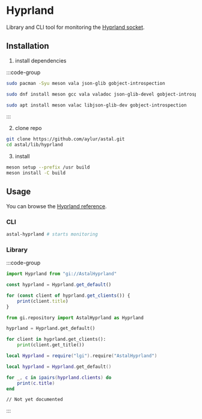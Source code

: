 # Hyprland

Library and CLI tool for monitoring the [Hyprland socket](https://wiki.hyprland.org/IPC/).

## Installation

1. install dependencies

:::code-group

```sh [<i class="devicon-archlinux-plain"></i> Arch]
sudo pacman -Syu meson vala json-glib gobject-introspection
```

```sh [<i class="devicon-fedora-plain"></i> Fedora]
sudo dnf install meson gcc vala valadoc json-glib-devel gobject-introspection-devel
```

```sh [<i class="devicon-ubuntu-plain"></i> Ubuntu]
sudo apt install meson valac libjson-glib-dev gobject-introspection
```

:::

2. clone repo

```sh
git clone https://github.com/aylur/astal.git
cd astal/lib/hyprland
```

3. install

```sh
meson setup --prefix /usr build
meson install -C build
```

## Usage

You can browse the [Hyprland reference](https://aylur.github.io/libastal/hyprland).

### CLI

```sh
astal-hyprland # starts monitoring
```

### Library

:::code-group

```js [<i class="devicon-javascript-plain"></i> JavaScript]
import Hyprland from "gi://AstalHyprland"

const hyprland = Hyprland.get_default()

for (const client of hyprland.get_clients()) {
    print(client.title)
}
```

```py [<i class="devicon-python-plain"></i> Python]
from gi.repository import AstalHyprland as Hyprland

hyprland = Hyprland.get_default()

for client in hyprland.get_clients():
    print(client.get_title())
```

```lua [<i class="devicon-lua-plain"></i> Lua]
local Hyprland = require("lgi").require("AstalHyprland")

local hyprland = Hyprland.get_default()

for _, c in ipairs(hyprland.clients) do
    print(c.title)
end
```

```vala [<i class="devicon-vala-plain"></i> Vala]
// Not yet documented
```

:::
